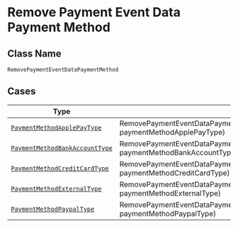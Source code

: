 
# Remove Payment Event Data Payment Method

## Class Name

`RemovePaymentEventDataPaymentMethod`

## Cases

| Type | Factory Method |
|  --- | --- |
| [`PaymentMethodApplePayType`](../../../doc/models/payment-method-apple-pay-type.md) | RemovePaymentEventDataPaymentMethod.fromPaymentMethodApplePayType(PaymentMethodApplePayType paymentMethodApplePayType) |
| [`PaymentMethodBankAccountType`](../../../doc/models/payment-method-bank-account-type.md) | RemovePaymentEventDataPaymentMethod.fromPaymentMethodBankAccountType(PaymentMethodBankAccountType paymentMethodBankAccountType) |
| [`PaymentMethodCreditCardType`](../../../doc/models/payment-method-credit-card-type.md) | RemovePaymentEventDataPaymentMethod.fromPaymentMethodCreditCardType(PaymentMethodCreditCardType paymentMethodCreditCardType) |
| [`PaymentMethodExternalType`](../../../doc/models/payment-method-external-type.md) | RemovePaymentEventDataPaymentMethod.fromPaymentMethodExternalType(PaymentMethodExternalType paymentMethodExternalType) |
| [`PaymentMethodPaypalType`](../../../doc/models/payment-method-paypal-type.md) | RemovePaymentEventDataPaymentMethod.fromPaymentMethodPaypalType(PaymentMethodPaypalType paymentMethodPaypalType) |

